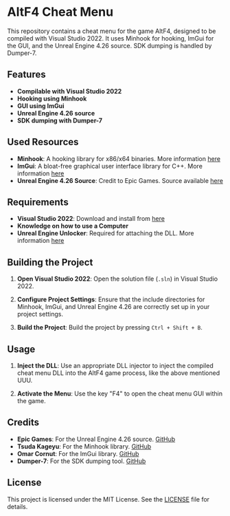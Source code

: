 # AltF4 Cheat Menu

This repository contains a cheat menu for the game AltF4, designed to be compiled with Visual Studio 2022. It uses Minhook for hooking, ImGui for the GUI, and the Unreal Engine 4.26 source. SDK dumping is handled by Dumper-7.

## Features

- **Compilable with Visual Studio 2022**
- **Hooking using Minhook**
- **GUI using ImGui**
- **Unreal Engine 4.26 source**
- **SDK dumping with Dumper-7**

## Used Resources

- **Minhook**: A hooking library for x86/x64 binaries. More information [here](https://github.com/TsudaKageyu/minhook)
- **ImGui**: A bloat-free graphical user interface library for C++. More information [here](https://github.com/ocornut/imgui)
- **Unreal Engine 4.26 Source**: Credit to Epic Games. Source available [here](https://github.com/epicgames/unrealengine)

## Requirements

- **Visual Studio 2022**: Download and install from [here](https://visualstudio.microsoft.com/vs/)
- **Knowledge on how to use a Computer**
- **Unreal Engine Unlocker**: Required for attaching the DLL. More information [here](https://github.com/UE4SS/UE4SS)

## Building the Project

1. **Open Visual Studio 2022**: Open the solution file (`.sln`) in Visual Studio 2022.

2. **Configure Project Settings**: Ensure that the include directories for Minhook, ImGui, and Unreal Engine 4.26 are correctly set up in your project settings.

3. **Build the Project**: Build the project by pressing `Ctrl + Shift + B`.

## Usage

1. **Inject the DLL**: Use an appropriate DLL injector to inject the compiled cheat menu DLL into the AltF4 game process, like the above mentioned UUU.

2. **Activate the Menu**: Use the key "F4" to open the cheat menu GUI within the game.

## Credits

- **Epic Games**: For the Unreal Engine 4.26 source. [GitHub](https://github.com/epicgames)
- **Tsuda Kageyu**: For the Minhook library. [GitHub](https://github.com/TsudaKageyu/minhook)
- **Omar Cornut**: For the ImGui library. [GitHub](https://github.com/ocornut/imgui)
- **Dumper-7**: For the SDK dumping tool. [GitHub](https://github.com/dumper-7/dumper-7)

## License

This project is licensed under the MIT License. See the [LICENSE](LICENSE) file for details.
